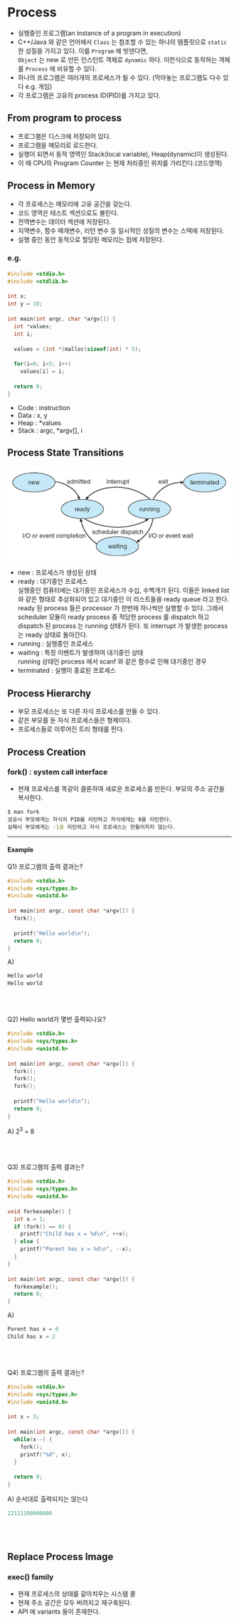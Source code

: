 # Process

* 실행중인 프로그램(an instance of a program in execution)
* C++/Java 와 같은 언어에서 `Class` 는 참조할 수 있는 하나의 템플릿으로 `static` 한 성질을 가지고 있다. 이를 `Program` 에 빗댄다면,  
  `Object` 는 new 로 만든 인스턴트 객체로 `dynamic` 하다. 이런식으로 동작하는 객체를 `Process` 에 비유할 수 있다.
* 하나의 프로그램은 여러개의 프로세스가 될 수 있다. (막아놓는 프로그램도 다수 있다 e.g. 게임)
* 각 프로그램은 고유의 process ID(PID)를 가지고 있다.

## From program to process

* 프로그램은 디스크에 저장되어 있다.
* 프로그램을 메모리로 로드한다.
* 실행이 되면서 동적 영역인 Stack(local variable), Heap(dynamic)이 생성된다.
* 이 때 CPU의 Program Counter 는 현재 처리중인 위치를 가리킨다.(코드영역)

## Process in Memory

* 각 프로세스는 메모리에 고유 공간을 갖는다.
* 코드 영역은 테스트 섹션으로도 불린다.
* 전역변수는 데이터 섹션에 저장된다.
* 지역변수, 함수 매개변수, 리턴 변수 등 일시적인 성질의 변수는 스택에 저장된다.
* 실행 중인 동안 동적으로 할당된 메모리는 힙에 저장된다.

### e.g.

```.c
#include <stdio.h>
#include <stdlib.h>

int x;
int y = 10;

int main(int argc, char *argv[]) {
  int *values;
  int i;
  
  values = (int *)malloc(sizeof(int) * 5);
  
  for(i=0; i<5; i++)
    values[i] = i;
    
  return 0;
}
```

* Code : instruction
* Data : x, y
* Heap : *values
* Stack : argc, *argv[], i

## Process State Transitions

![process_state](../image/process_state.png)

* new : 프로세스가 생성된 상태
* ready : 대기중인 프로세스  
  실행중인 컴퓨터에는 대기중인 프로세스가 수십, 수백개가 된다. 이들은 linked list와 같은 형태로 추상화되어 있고 대기중인 이 리스트들을 ready queue 라고 한다.
  ready 된 process 들은 processor 가 한번에 하나씩만 실행할 수 있다. 그래서 scheduler 모듈이 ready process 중 적당한 process 를 dispatch 하고  
  dispatch 된 process 는 running 상태가 된다. 또 interrupt 가 발생한 process 는 ready 상태로 돌아간다.
* running : 실행중인 프로세스
* waiting : 특정 이벤트가 발생하여 대기중인 상태  
  running 상태인 process 에서 scanf 와 같은 함수로 인해 대기중인 경우
* terminated : 실행이 종료된 프로세스

## Process Hierarchy

* 부모 프로세스는 또 다른 자식 프로세스를 만들 수 있다.
* 같은 부모를 둔 자식 프로세스들은 형제이다.
* 프로세스들로 이루어진 트리 형태를 띈다.

## Process Creation

### fork() : system call interface
* 현재 프로세스를 똑같이 클론하여 새로운 프로세스를 만든다.
  부모의 주소 공간을 복사한다.
  
```.bash
$ man fork
성공시 부모에게는 자식의 PID를 리턴하고 자식에게는 0을 리턴한다.  
실패시 부모에게는 -1을 리턴하고 자식 프로세스는 만들어지지 않는다.
```

<hr/>

#### Example
Q1) 프로그램의 출력 결과는?
```.c
#include <stdio.h>
#include <sys/types.h>
#include <unistd.h>

int main(int argc, const char *argv[]) {
  fork();
  
  printf("Hello world\n");
  return 0;
}
```

A)
```.c
Hello world
Hello world
```

<br/><br/>

Q2) Hello world가 몇번 출력되나요?
```.c
#include <stdio.h>
#include <sys/types.h>
#include <unistd.h>

int main(int argc, const char *argv[]) {
  fork();
  fork();
  fork();
  
  printf("Hello world\n");
  return 0;
}
```

A) 2<sup>3</sup> = 8

<br/><br/>

Q3) 프로그램의 출력 결과는?
```.c
#include <stdio.h>
#include <sys/types.h>
#include <unistd.h>

void forkexample() {
  int x = 1;
  if (fork() == 0) {
    printf("Child has x = %d\n", ++x);
  } else {
    printf("Parent has x = %d\n", --x);
  }
}

int main(int argc, const char *argv[]) {
  forkexample();
  return 0;
}
```

A)
```.c
Parent has x = 0
Child has x = 2
```

<br/><br/>

Q4) 프로그램의 출력 결과는?
```.c
#include <stdio.h>
#include <sys/types.h>
#include <unistd.h>

int x = 3;

int main(int argc, const char *argv[]) {
  while(x--) {
    fork();
    printf("%d", x);
  }
  
  return 0;
}
```

A) 순서대로 출력되지는 않는다
```.c
22111100000000
```

<br/><br/>

## Replace Process Image

### exec() family

* 현재 프로세스의 상태를 갈아치우는 시스템 콜
* 현재 주소 공간은 모두 버려지고 재구축된다.
* API 에 variants 들이 존재한다.
